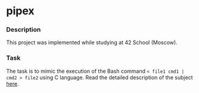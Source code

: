 # pipex

### Description
This project was implemented while studying at 42 School (Moscow).

### Task
The task is to mimic the execution of the Bash command `< file1 cmd1 | cmd2 > file2` using C language.
Read the detailed description of the subject [here](https://github.com/mikhdm/pipex/blob/49d20ca90db727ad4de1ea78df3dbd876ceddc80/en.subject.pdf).

